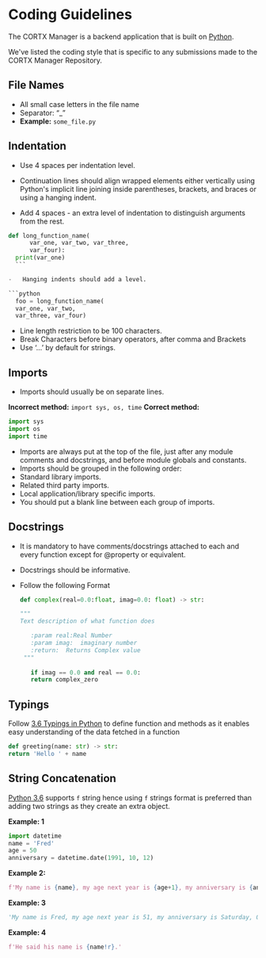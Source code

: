 # Coding Guidelines

The CORTX Manager is a backend application that is built on [Python](https://www.python.org/dev/peps/pep-0008/). 

We've listed the coding style that is specific to any submissions made to the CORTX Manager Repository.

## File Names

-   All small case letters in the file name
-   Separator: “_” 
-   **Example:** `some_file.py`

## Indentation

-   Use 4 spaces per indentation level.

-   Continuation lines should align wrapped elements either vertically using Python's implicit line joining inside parentheses, brackets, and braces 
or using a hanging indent.

-   Add 4 spaces - an extra level of indentation to distinguish arguments from the rest.

  ```python
  def long_function_name(
        var_one, var_two, var_three,
        var_four):
    print(var_one)
    ```

-   Hanging indents should add a level.

  ```python
    foo = long_function_name(
    var_one, var_two,
    var_three, var_four)
  ```

-   Line length restriction to be 100 characters.
-   Break Characters before binary operators, after comma and Brackets
-   Use ‘...’  by default for strings.

## Imports

-   Imports should usually be on separate lines.
  
  **Incorrect method:** `import sys, os, time` 
  **Correct method:**
  
  ```python
  import sys
  import os
  import time
  ```

-   Imports are always put at the top of the file, just after any module comments and docstrings, and before module globals and constants.
-   Imports should be grouped in the following order:
-   Standard library imports.
-   Related third party imports.
-   Local application/library specific imports.
-   You should put a blank line between each group of imports.

## Docstrings

-   It is mandatory to have comments/docstrings attached to each and every function except for @property or equivalent.

-   Docstrings should be informative.

-   Follow the following Format 

    ```python
    def complex(real=0.0:float, imag=0.0: float) -> str:
    
    """
    Text description of what function does

       :param real:Real Number  
       :param imag:  imaginary number 
       :return:  Returns Complex value 
     """
     
       if imag == 0.0 and real == 0.0:
       return complex_zero
    ```

## Typings

Follow [3.6 Typings in Python](https://www.python.org/dev/peps/pep-0484/) to define function and methods as it enables easy understanding of the data fetched in a function

```python
def greeting(name: str) -> str:
return 'Hello ' + name
```

## String Concatenation

[Python 3.6](https://www.python.org/dev/peps/pep-0498/) supports `f` string hence using `f` strings format is preferred than adding two strings as they create an extra object. 

**Example: 1**

```python
import datetime
name = 'Fred'
age = 50
anniversary = datetime.date(1991, 10, 12)
```

**Example 2:**

```python
f'My name is {name}, my age next year is {age+1}, my anniversary is {anniversary:%A, %B %d, %Y}.'
```

**Example: 3**

```python
'My name is Fred, my age next year is 51, my anniversary is Saturday, October 12, 1991.'
```

**Example: 4**

```python
f'He said his name is {name!r}.'
```
